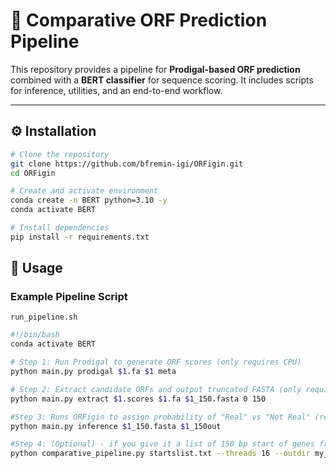 # 🧬 Comparative ORF Prediction Pipeline

This repository provides a pipeline for **Prodigal-based ORF prediction** combined with a **BERT classifier** for sequence scoring. It includes scripts for inference, utilities, and an end-to-end workflow.

---

## ⚙️ Installation

```bash
# Clone the repository
git clone https://github.com/bfremin-igi/ORFigin.git
cd ORFigin

# Create and activate environment
conda create -n BERT python=3.10 -y
conda activate BERT

# Install dependencies
pip install -r requirements.txt
```


## 🚀 Usage

### Example Pipeline Script

`run_pipeline.sh`

```bash
#!/bin/bash
conda activate BERT

# Step 1: Run Prodigal to generate ORF scores (only requires CPU)
python main.py prodigal $1.fa $1 meta

# Step 2: Extract candidate ORFs and output truncated FASTA (only requires CPU)
python main.py extract $1.scores $1.fa $1_150.fasta 0 150

#Step 3: Runs ORFigin to assign probability of "Real" vs "Not Real" (requires GPU)
python main.py inference $1_150.fasta $1_150out

#Step 4: (Optional) - if you give it a list of 150 bp start of genes from Step 2 (ie. $1_150.fasta), it will cluster, align, and build comparative genomics support (only requires CPU)
python comparative_pipeline.py startslist.txt --threads 16 --outdir my_output


